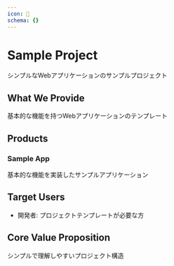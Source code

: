 ```yaml
---
icon: 📃
schema: {}
---
```


# Sample Project

シンプルなWebアプリケーションのサンプルプロジェクト

## What We Provide

基本的な機能を持つWebアプリケーションのテンプレート

## Products

### Sample App
基本的な機能を実装したサンプルアプリケーション

## Target Users

- 開発者: プロジェクトテンプレートが必要な方

## Core Value Proposition

シンプルで理解しやすいプロジェクト構造
